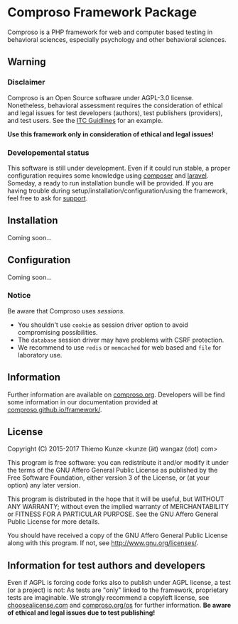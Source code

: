 # Comproso Framework Package

Comproso is a PHP framework for web and computer based testing in behavioral sciences, especially psychology and other behavioral sciences.

## Warning
### Disclaimer
Comproso is an Open Source software under AGPL-3.0 license. Nonetheless, behavioral assessment requires the consideration of ethical and legal issues for test developers (authors), test publishers (providers), and test users. See the [ITC Guidlines](https://www.intestcom.org/page/5) for an example.

**Use this framework only in consideration of ethical and legal issues!**

### Developemental status
This software is still under development. Even if it could run stable, a proper configuration requires some knowledge using [composer](https://getcomposer.org/) and [laravel](https://laravel.com/). Someday, a ready to run installation bundle will be provided. If you are having trouble during setup/installation/configuration/using the framework, feel free to ask for [support](https://github.com/comproso/framework/issues).

## Installation
Coming soon…

## Configuration
Coming soon…

### Notice
Be aware that Comproso uses *sessions*.
* You shouldn't use `cookie` as session driver option to avoid compromising possibilities.
* The `database` session driver may have problems with CSRF protection.
* We recommend to use `redis` or `memcached` for web based and `file` for laboratory use.

## Information
Further information are available on [comproso.org](https://comproso.org/).
Developers will be find some information in our documentation provided at [comproso.github.io/framework/](http://comproso.github.io/framework/).

## License
Copyright (C) 2015-2017 Thiemo Kunze <kunze (ät) wangaz (dot) com>

This program is free software: you can redistribute it and/or modify it under the terms of the GNU Affero General Public License as published by the Free Software Foundation, either version 3 of the License, or (at your option) any later version.

This program is distributed in the hope that it will be useful, but WITHOUT ANY WARRANTY; without even the implied warranty of MERCHANTABILITY or FITNESS FOR A PARTICULAR PURPOSE. See the GNU Affero General Public License for more details.

You should have received a copy of the GNU Affero General Public License along with this program.  If not, see <http://www.gnu.org/licenses/>.

## Information for test authors and developers
Even if AGPL is forcing code forks also to publish under AGPL license, a test (or a project) is not: As tests are "only" linked to the framework, proprietary tests are imaginable. We strongly recommend a copyleft license, see [choosealicense.com](https://choosealicense.com) and [comproso.org/os](https://comproso.org/os) for further information. **Be aware of ethical and legal issues due to test publishing!**
